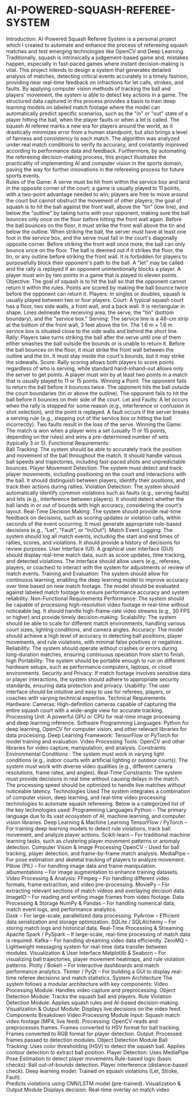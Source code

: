 # AI-POWERED-SQUASH-REFEREE-SYSTEM
Introduction: AI-Powered Squash Referee System is a personal project which I created to automate and enhance the process of refereeing squash matches and test emerging technologies like OpenCV and Deep Learning. Traditionally, squash is intrinsically a judgement-based game and, mistakes happen, especially in fast-paced games where instant decision-making is vital. This project intends to design a system that generates detailed analysis of matches, detecting critical events accurately in a timely fashion, providing near real-time feedback on infractions for let calls, strokes, and faults. By applying computer vision methods of tracking the ball and players' movement, the system is able to detect key actions in a game. The structured data captured in this process provides a basis to train deep learning models on labeled match footage where the model can automatically predict specific scenarios, such as the "in" or "out" state of a player hitting the ball, when the player faults or when a let is called. The squash AI referee marks a new era for players around the world, as it drastically minimizes error from a human standpoint, but also brings a level of fairness and consistency to each match. The algorithm was analyzed under real match conditions to verify its accuracy, and constantly improved according to performance data and feedback. Furthermore, by automating the refereeing decision-making process, this project illustrates the practicality of implementing AI and computer vision in the sports domain, paving the way for further innovations in the refereeing process for future sports events.  
Rules of the Game: A serve must be hit from within the service box and land in the opposite corner of the court; a game is usually played to 11 points, with a two-point advantage needed to win; players are free to move around the court but cannot obstruct the movement of other players; the goal of squash is to hit the ball against the front wall, above the "tin" (low line), and below the "outline" by taking turns with your opponent, making sure the ball bounces only once on the floor before hitting the front wall again. Before the ball bounces on the floor, it must strike the front wall above the tin and below the outline. When striking the ball, the server must have at least one foot in the service box, and the serve must fall in the court's diagonally opposite corner. Before striking the front wall once more, the ball can only bounce once on the floor. The ball is deemed out if it strikes the floor, the tin, or any outline before striking the front wall. It is forbidden for players to purposefully block their opponent's path to the ball. A "let" may be called and the rally is replayed if an opponent unintentionally blocks a player. A player must win by two points in a game that is played to eleven points. 
Objective: The goal of squash is to hit the ball so that the opponent cannot return it within the rules. Points are scored by making the ball bounce twice before the opponent can return it. Players: In singles or doubles, squash is usually played between two or four players. Court: A typical squash court has a floor, two side walls, a front wall, and a back wall. It is rectangular in shape. Lines delineate the receiving area, the serve, the "tin" (bottom boundary), and the "service box." Serving: The service line is a 48-cm strip at the bottom of the front wall, 3 feet above the tin. The 1.6 m × 1.6 m service box is situated close to the side walls and behind the short line.  
Rally: Players take turns striking the ball after the serve until one of them either smashes the ball outside the bounds or is unable to return it. Before the ball bounces on the floor, it must strike the front wall between the outline and the tin. It must stay inside the court's bounds, but it may strike the sidewalls. 
Score: Rally scoring allows both players to score points regardless of who is serving, while standard hand-inhand-out allows only the server to get points. A player must win by at least two points in a match that is usually played to 11 or 15 points. 
Winning a Point: The opponent fails to return the ball before it bounces twice. The opponent hits the ball outside the court boundaries (tin or above the outline). The opponent fails to hit the ball before it bounces on their side of the court. 
Let and Faults: A let occurs when the rally is stopped for some reason (e.g., interference or confusion in shot selection), and the point is replayed. A fault occurs if the server breaks a serving rule (e.g., stepping out of the service box or hitting the ball incorrectly). Two faults result in the loss of the serve. 
Winning the Game: The match is won when a player wins a set (usually 11 or 15 points, depending on the rules) and wins a pre-determined number of sets (typically 3 or 5). Functional Requirements:  
Ball Tracking: The system should be able to accurately track the position and movement of the ball throughout the match. It should handle various ball speeds and trajectories, including fast-paced shots and unpredictable bounces. 
Player Movement Detection: The system must detect and track player movements, including positioning on the court and interactions with the ball. It should distinguish between players, identify their positions, and track their actions during rallies. 
Violation Detection: The system should automatically identify common violations such as faults (e.g., serving faults) and lets (e.g., interference between players). It should detect whether the ball lands in or out of bounds with high accuracy, considering the court’s layout. 
Real-Time Decision Making: The system should provide real-time feedback on decisions, such as scoring updates or violation calls, within seconds of the event occurring. It must generate appropriate rule-based decisions (e.g., "Let", "Fault", or "In/Out"). 
Match Event Logging: The system should log all match events, including the start and end times of rallies, scores, and violations. It should provide a history of decisions for review purposes. 
User Interface (UI): A graphical user interface (GUI) should display real-time match data, such as score updates, time tracking, and detected violations. The interface should allow users (e.g., referees, players, or coaches) to interact with the system for adjustments or review of match events. 
Training and Evaluation: The system should allow for continuous learning, enabling the deep learning model to improve accuracy over time based on new match footage. The model should be evaluated against labeled match footage to ensure performance accuracy and system reliability. 
Non-Functional Requirements 
Performance: The system should be capable of processing high-resolution video footage in real-time without noticeable lag. It should handle high-frame-rate video streams (e.g., 30 FPS or higher) and provide timely decision-making. 
Scalability: The system should be able to scale for different match environments, handling various court sizes, lighting conditions, and camera angles. 
Accuracy: The model should achieve a high level of accuracy in detecting ball positions, player movements, and rule violations, with minimal false positives or negatives. 
Reliability: The system should operate without crashes or errors during long-duration matches, ensuring continuous operation from start to finish. high
Portability: The system should be portable enough to run on different hardware setups, such as       performance computers, laptops, or cloud environments. 
Security and Privacy: If match footage involves sensitive data or player interactions, the system should adhere to appropriate security standards, ensuring data protection and privacy. 
Usability: The user interface should be intuitive and easy to use for referees, players, or coaches with varying technical expertise. 
Technical Requirements 
Hardware: Cameras: High-definition cameras capable of capturing the entire squash court with a wide-angle view for accurate tracking. Processing Unit: A powerful GPU or CPU for real-time image processing and deep 
learning inference. 
Software 
Programming Languages: Python for deep learning, OpenCV for computer vision, and other relevant libraries 
for data processing. 
Deep Learning Framework: TensorFlow or PyTorch for model training and evaluation. 
Video Processing Tools: OpenCV and other libraries for video capture, manipulation, and analysis. 
Constraints 
Environmental Conditions : The system must work in varying light conditions (e.g., indoor courts with artificial lighting or outdoor courts). The system must work with diverse video qualities (e.g., different camera resolutions, frame rates, and angles). 
Real-Time Constraints: The system must provide decisions in real time without causing delays in the match. The processing speed should be optimized to handle live matches without noticeable latency. 
Technologies Used 
The system integrates a combination of computer vision, deep learning, and real-time video processing technologies to automate squash refereeing. Below is a categorized list of the key technologies used: 
Programming Languages 
Python – The primary language due to its vast ecosystem of AI, machine learning, and computer vision 
libraries. 
Deep Learning & Machine Learning 
TensorFlow / PyTorch – For training deep learning models to detect rule violations, track ball movement, 
and analyze player actions. 
Scikit-learn – For traditional machine learning tasks, such as clustering player movement patterns or 
anomaly detection. 
Computer Vision & Image Processing 
OpenCV – Used for ball tracking, player detection, and frame-by-frame match analysis. 
MediaPipe – For pose estimation and skeletal tracking of players to analyze movement. 
Pillow (PIL) – For handling image data and frame manipulation. 
albumentations – For image augmentation to enhance training datasets. 
Video Processing & Analysis: 
FFmpeg – For handling different video formats, frame extraction, and video pre-processing. 
MoviePy – For extracting relevant sections of match videos and overlaying decision data. 
ImageIO – For reading and writing image frames from video footage. 
Data Processing & Storage 
NumPy & Pandas – For handling numerical data, match event logs, and performance analytics.  
Dask – For large-scale, parallelized data processing. 
PyArrow – Efficient data serialization and storage optimization. 
SQLite / SQLAlchemy – For storing match logs and historical data. 
Real-Time Processing & Streaming 
Apache Spark / PySpark – If large-scale, real-time processing of match data is required. 
Kafka – For handling streaming video data efficiently. 
ZeroMQ – Lightweight messaging system for real-time data transfer between modules. 
Visualization & User Interface 
Matplotlib & Seaborn – For visualizing ball trajectories, player movement heatmaps, and rule violation 
patterns. 
Plotly / Bokeh – For interactive dashboards and match performance analytics. 
Tkinter / PyQt – For building a GUI to display real-time referee decisions and match statistics. 
System Architecture 
The system follows a modular architecture with key components: 
Video Processing Module: Handles video capture and preprocessing. 
Object Detection Module: Tracks the squash ball and players. 
Rule Violation Detection Module: Applies squash rules and AI-based decision-making. 
Visualization & Output Module: Displays live decisions on the video feed. 
Components Breakdown 
Video Processing Module 
Input: Squash match video footage (MP4, live feed). 
Processing: 
OpenCV reads and preprocesses frames. 
Frames converted to HSV format for ball tracking. 
Frames converted to RGB format for player detection. 
Output: Processed frames passed to detection modules. 
Object Detection Module 
Ball Tracking: 
Uses color thresholding (HSV) to detect the squash ball. 
Applies contour detection to extract ball position. 
Player Detection: 
Uses MediaPipe Pose Estimation to detect player movements.Rule-based logic (basic checks): 
Ball out-of-bounds detection. 
Player interference (distance-based check). 
Deep learning model: 
Trained on squash violations (Let, Stroke, Fault).  
Predicts violations using CNN/LSTM model (pre-trained). 
Visualization & Output Module 
Displays decision: Real-time overlay on match video

